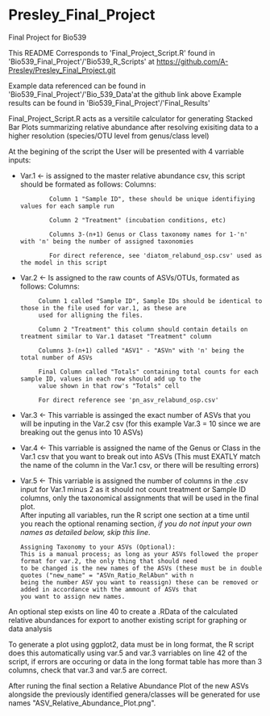 # Presley_Final_Project
Final Project for Bio539

This README Corresponds to 'Final_Project_Script.R' found in 'Bio539_Final_Project'/'Bio539_R_Scripts' at 
https://github.com/A-Presley/Presley_Final_Project.git 

Example data referenced can be found in 'Bio539_Final_Project'/'Bio_539_Data'at the github link above
Example results can be found in 'Bio539_Final_Project'/'Final_Results' 

Final_Project_Script.R acts as a versitile calculator for generating Stacked Bar Plots summarizing relative abundance after 
resolving exisiting data to a higher resolution (species/OTU level from genus/class level)

At the begining of the script the User will be presented with 4 varriable inputs: 
  - Var.1 <- is assigned to the master relative abundance csv, this script should be formated as follows: 
          Columns: 
    
                Column 1 "Sample ID", these should be unique identifiying values for each sample run  
     
                Column 2 "Treatment" (incubation conditions, etc)
    
                Columns 3-(n+1) Genus or Class taxonomy names for 1-'n' with 'n' being the number of assigned taxonomies
    
                For direct reference, see 'diatom_relabund_osp.csv' used as the model in this script
 
 - Var.2 <- Is assigned to the raw counts of ASVs/OTUs, formated as follows: 
          Columns: 
      
            Column 1 called "Sample ID", Sample IDs should be identical to those in the file used for var.1, as these are        
            used for alligning the files. 
      
            Column 2 "Treatment" this column should contain details on treatment similar to Var.1 dataset "Treatment" column
      
            Columns 3-(n+1) called "ASV1" - "ASVn" with 'n' being the total number of ASVs 
      
            Final Column called "Totals" containing total counts for each sample ID, values in each row should add up to the       
            value shown in that row's "Totals" cell 
      
            For direct reference see 'pn_asv_relabund_osp.csv' 
   
  - Var.3 <- This varriable is assinged the exact number of ASVs that you will be inputing in the Var.2 csv 
              (for this example Var.3 = 10 since we are breaking out the genus into 10 ASVs) 
              
  - Var.4 <- This varriable is assigned the name of the Genus or Class in the Var.1 csv that you want to break out into ASVs
             (This must EXATLY match the name of the column in the Var.1 csv, or there will be resulting errors) 
  - Var.5 <- This varriable is assigned the number of columns in the .csv input for Var.1 minus 2 as it should not count 
             treatment or Sample ID columns, only the taxonomical assignments that will be used in the final plot.  
After inputing all variables, run the R script one section at a time until you reach the optional renaming section, *if you do 
not input your own names as detailed below, skip this line*. 

        Assigning Taxonomy to your ASVs (Optional): 
        This is a manual process; as long as your ASVs followed the proper format for var.2, the only thing that should need 
        to be changed is the new names of the ASVs (these must be in double quotes ("new_name" = "ASVn_Ratio_RelAbun" with n    
        being the number ASV you want to reassign) these can be removed or added in accordance with the ammount of ASVs that    
        you want to assign new names. 

An optional step exists on line 40 to create a .RData of the calculated relative abundances for export to another existing 
script for graphing or data analysis 

To generate a plot using ggplot2, data must be in long format, the R script does this automatically using var.5 and var.3 
varriables on line 42 of the script, if errors are occuring or data in the long format table has more than 3 columns, check 
that var.3 and var.5 are correct. 

After runing the final section a Relative Abundance Plot of the new ASVs alongside the previously identified genera/classes 
will be generated for use names "ASV_Relative_Abundance_Plot.png". 
